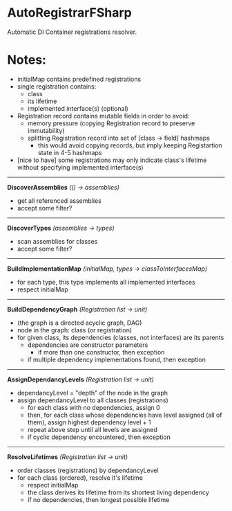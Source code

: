 # AutoRegistrarFSharp

Automatic DI Container registrations resolver.



# Notes:

- initialMap contains predefined registrations
- single registration contains:
  - class
  - its lifetime
  - implemented interface(s) (optional)
- Registration record contains mutable fields in order to avoid:
  - memory pressure (copying Registration record to preserve immutability)
  - splitting Registration record into set of [class -> field] hashmaps
    - this would avoid copying records, but imply keeping Registartion state in 4-5 hashmaps
- [nice to have] some registrations may only indicate class's lifetime without specifying implemented interface(s)

----------

**DiscoverAssemblies** *(() -> assemblies)*

- get all referenced assemblies
- accept some filter?

----------

**DiscoverTypes** *(assemblies -> types)*

- scan assemblies for classes
- accept some filter?

----------

**BuildImplementationMap** *(initialMap, types -> classToInterfacesMap)*

- for each type, this type implements all implemented interfaces
- respect initialMap

----------

**BuildDependencyGraph** *(Registration list -> unit)*

- (the graph is a directed acyclic graph, DAG)
- node in the graph: class (or registration)
- for given class, its dependencies (classes, not interfaces) are its parents
  - dependencies are constructor parameters
    - if more than one constructor, then exception
  - if multiple dependency implementations found, then exception

----------

**AssignDependancyLevels** *(Registration list -> unit)*

- dependancyLevel = "depth" of the node in the graph
- assign dependancyLevel to all classes (registrations)
  - for each class with no dependencies, assign 0
  - then, for each class whose dependencies have level assigned (all of them), assign highest dependency level + 1
  - repeat above step until all levels are assigned
  - if cyclic dependency encountered, then exception

----------

**ResolveLifetimes** *(Registration list -> unit)*

- order classes (registrations) by dependancyLevel
- for each class (ordered), resolve it's lifetime
  - respect initialMap
  - the class derives its lifetime from its shortest living dependency
  - if no dependencies, then longest possible lifetime
